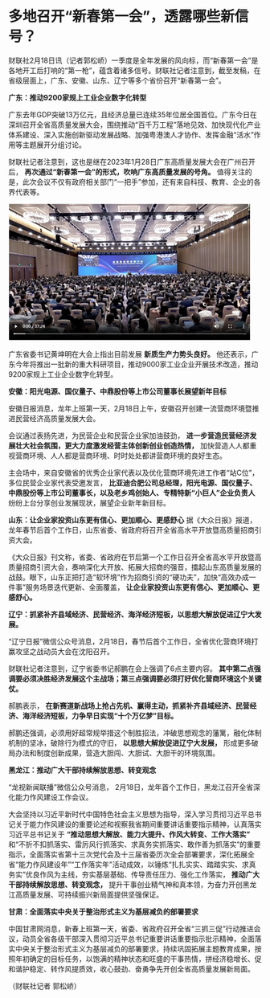 # 多地召开“新春第一会”，透露哪些新信号？

财联社2月18日讯（记者郭松峤）一季度是全年发展的风向标，而“新春第一会”是各地开工后打响的“第一枪”，蕴含着诸多信号。财联社记者注意到，截至发稿，在省级层面上，广东、安徽、山东、辽宁等多个省份召开“新春第一会”。

**广东：推动9200家规上工业企业数字化转型**

广东去年GDP突破13万亿元，且经济总量已连续35年位居全国首位。广东今日在深圳召开全省高质量发展大会，围绕推动“百千万工程”落地见效、加快现代化产业体系建设、深入实施创新驱动发展战略、加强粤港澳人才协作、发挥金融“活水”作用等主题展开分组讨论。

财联社记者注意到，这也是继在2023年1月28日广东高质量发展大会在广州召开后， **再次通过“新春第一会”的形式，吹响广东高质量发展的号角。**
值得关注的是，此次会议不仅有政府相关部门“一把手”参加，还有来自科技、教育、企业的各界代表等。

![11b7ecd41e2c76d325445c13f4d8cf03.jpg](https://raw.githubusercontent.com/qqhsx/qqnews_image/main/2024/02/18/多地召开“新春第一会”，透露哪些新信号？/11b7ecd41e2c76d325445c13f4d8cf03.jpg)

广东省委书记黄坤明在大会上指出目前发展 **新质生产力势头良好。**
他还表示，广东今年将推出一批新的重大科研项目，推动9000家工业企业开展技术改造，推动9200家规上工业企业数字化转型。

**安徽：阳光电源、国仪量子、中鼎股份等上市公司董事长展望新年目标**

安徽日报消息，龙年上班第一天，2月18日上午，安徽召开创建一流营商环境暨推进民营经济高质量发展大会。

会议通过表扬先进，为民营企业和民营企业家加油鼓劲， **进一步营造民营经济发展壮大社会氛围，更大力度激发经营主体创新创业创造热情，**
加快营造人人都重视营商环境、人人都是营商环境、时时处处都讲营商环境的良好生态。

主会场中，来自安徽省的优秀企业家代表以及优化营商环境先进工作者“站C位”，多位民营企业家代表受邀发言，
**比亚迪合肥公司总经理，阳光电源、国仪量子、中鼎股份等上市公司董事长，以及老乡鸡创始人、专精特新“小巨人”企业负责人**
纷纷上台分享创业发展现状，展望企业新年新目标。

**山东：让企业家投资山东更有信心、更加顺心、更感舒心**
据《大众日报》报道，龙年春节后首个工作日，山东省委、省政府将召开全省高水平开放暨高质量招商引资大会。

《大众日报》刊文称，省委、省政府在节后第一个工作日召开全省高水平开放暨高质量招商引资大会，奏响深化大开放、拓展大招商的强音，擂起山东高质量发展的战鼓。眼下，山东正把打造“软环境”作为招商引资的“硬功夫”，加快“高效办成一件事”服务场景迭代更新、全面覆盖，
**让企业家投资山东更有信心、更加顺心、更感舒心。**

**辽宁：抓紧补齐县域经济、民营经济、海洋经济短板，以思想大解放促进辽宁大发展。**

“辽宁日报”微信公众号消息，2月18日，春节后首个工作日，全省优化营商环境打赢攻坚之战动员大会在沈阳召开。

财联社记者注意到，辽宁省委书记郝鹏在会上强调了6点主要内容。
**其中第二点强调要必须决胜经济发展这个主战场；第三点强调要必须打好优化营商环境这个关键仗。**

郝鹏表示， **在新赛道新战场上抢占先机、赢得主动，抓紧补齐县域经济、民营经济、海洋经济短板，力争早日实现“十个万亿梦”目标。**

郝鹏还强调，必须用好超常规举措这个制胜招法，冲破思想观念的藩篱，融化体制机制的坚冰，破除行为模式的守旧， **以思想大解放促进辽宁大发展，**
形成更多破局办法和制度创新成果，营造大胆闯、大胆试、大胆干的环境氛围。

**黑龙江：推动广大干部持续解放思想、转变观念**

“龙视新闻联播”微信公众号消息， 2月18日，龙年首个工作日，黑龙江召开全省深化能力作风建设工作会议。

大会坚持以习近平新时代中国特色社会主义思想为指导，深入学习贯彻习近平总书记关于能力作风建设的重要论述和视察我省期间重要讲话重要指示精神，认真落实习近平总书记关于
**“推动思想大解放、能力大提升、作风大转变、工作大落实”**
和“不折不扣抓落实、雷厉风行抓落实、求真务实抓落实、敢作善为抓落实”的重要指示，全面落实省第十三次党代会及十三届省委历次全会部署要求，深化拓展全省“能力作风建设年”“工作落实年”活动成效，以锤炼“扎扎实实、踏踏实实、求真务实”优良作风为主线，夯实基层基础、传导责任压力、强化工作落实，
**推动广大干部持续解放思想、转变观念，** 提升干事创业精气神和真本领，为奋力开创黑龙江高质量发展、可持续振兴新局面提供坚强保证。

**甘肃：全面落实中央关于整治形式主义为基层减负的部署要求**

中国甘肃网消息，新春上班第一天，省委、省政府召开全省“三抓三促”行动推进会议，动员全省各级干部深入贯彻习近平总书记重要讲话重要指示批示精神，全面落实中央关于整治形式主义为基层减负的部署要求，持续巩固拓展主题教育成果，按照年初确定的目标任务，以饱满的精神状态和旺盛的干事热情，拼经济稳增长、促和谐护稳定、转作风提质效，收心鼓劲、奋勇争先开创全省高质量发展新局面。

（财联社记者 郭松峤）


